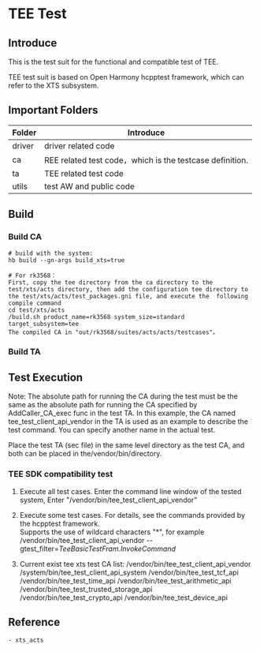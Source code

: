 # TEE Test

## Introduce

This is the test suit for the functional and compatible test of TEE.

TEE test suit is based on Open Harmony hcpptest framework, which can refer to the XTS subsystem.

## Important Folders

|  Folder   |  Introduce  |
|  ----  |  ----  |
| driver  | driver related code |
| ca  | REE related test code，which is the testcase definition. |
| ta  | TEE related test code |
| utils  | test AW and public code |

## Build
### Build CA 

    # build with the system:
    hb build --gn-args build_xts=true

    # For rk3568：
    First, copy the tee directory from the ca directory to the test/xts/acts directory, then add the configuration tee directory to the test/xts/acts/test_packages.gni file, and execute the  following compile command
    cd test/xts/acts
    /build.sh product_name=rk3568 system_size=standard target_subsystem=tee
    The compiled CA in "out/rk3568/suites/acts/acts/testcases"。
### Build TA 


## Test Execution
Note: The absolute path for running the CA during the test must be the same as the absolute path for running the CA specified by AddCaller_CA_exec func in the test TA. In this example, the CA named tee_test_client_api_vendor in the TA is used as an example to describe the test command. You can specify another name in the actual test.

Place the test TA (sec file) in the same level directory as the test CA, and both can be placed in the/vendor/bin/directory.

### TEE SDK compatibility test
1. Execute all test cases.
Enter the command line window of the tested system, Enter "/vendor/bin/tee_test_client_api_vendor"

2. Execute some test cases.
For details, see the commands provided by the hcpptest framework.  
Supports the use of wildcard characters "*", for example /vendor/bin/tee_test_client_api_vendor --gtest_filter=*TeeBasicTestFram.InvokeCommand*

3. Current exist tee xts test CA list:
/vendor/bin/tee_test_client_api_vendor
/system/bin/tee_test_client_api_system
/vendor/bin/tee_test_tcf_api
/vendor/bin/tee_test_time_api
/vendor/bin/tee_test_arithmetic_api
/vendor/bin/tee_test_trusted_storage_api
/vendor/bin/tee_test_crypto_api
/vendor/bin/tee_test_device_api

## Reference
    - xts_acts
